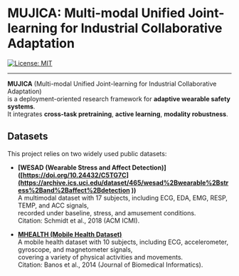 # MUJICA: Multi-modal Unified Joint-learning for Industrial Collaborative Adaptation

[![License: MIT](https://img.shields.io/badge/License-MIT-yellow.svg)](LICENSE)

---

**MUJICA** (Multi-modal Unified Joint-learning for Industrial Collaborative Adaptation)  
is a deployment-oriented research framework for **adaptive wearable safety systems**.  
It integrates **cross-task pretraining**, **active learning**, **modality robustness**.  

## Datasets

This project relies on two widely used public datasets:

- **[WESAD (Wearable Stress and Affect Detection)]([https://doi.org/10.24432/C5TG7C](https://archive.ics.uci.edu/dataset/465/wesad%2Bwearable%2Bstress%2Band%2Baffect%2Bdetection
))**  
  A multimodal dataset with 17 subjects, including ECG, EDA, EMG, RESP, TEMP, and ACC signals,  
  recorded under baseline, stress, and amusement conditions.  
  Citation: Schmidt et al., 2018 (ACM ICMI).  

- **[MHEALTH (Mobile Health Dataset)](https://archive.ics.uci.edu/dataset/319/mhealth+dataset)**  
  A mobile health dataset with 10 subjects, including ECG, accelerometer, gyroscope, and magnetometer signals,  
  covering a variety of physical activities and movements.  
  Citation: Banos et al., 2014 (Journal of Biomedical Informatics).  
